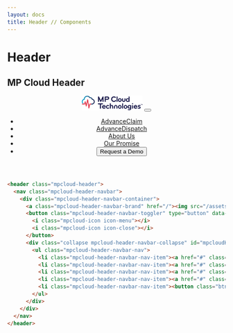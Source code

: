 ```yaml
---
layout: docs
title: Header // Components
---
```



# Header

## MP Cloud Header

<header class="mpcloud-header">
  <nav class="mpcloud-header-navbar">
    <div class="mpcloud-header-navbar-container">
      <a class="mpcloud-header-navbar-brand" href="/"><img src="/assets/img/MPTechnologies-brand.svg" width="140"></a>
      <button class="mpcloud-header-navbar-toggler" type="button" data-toggle="collapse" data-target="#mpcloudHeader" aria-controls="mpcloudHeader" aria-expanded="false" aria-label="Toggle navigation">
        <i class="mpcloud-icon icon-menu"></i>
        <i class="mpcloud-icon icon-close"></i>
      </button>
      <div class="collapse mpcloud-header-navbar-collapse" id="mpcloudHeader">
        <ul class="mpcloud-header-navbar-nav">
          <li class="mpcloud-header-navbar-nav-item"><a href="#" class="mpcloud-header-navbar-nav-link active">AdvanceClaim</a></li>
          <li class="mpcloud-header-navbar-nav-item"><a href="#" class="mpcloud-header-navbar-nav-link">AdvanceDispatch</a></li>
          <li class="mpcloud-header-navbar-nav-item"><a href="#" class="mpcloud-header-navbar-nav-link">About Us</a></li>
          <li class="mpcloud-header-navbar-nav-item"><a href="#" class="mpcloud-header-navbar-nav-link">Our Promise</a></li>
          <li class="mpcloud-header-navbar-nav-item"><button class="btn btn-mpcloud" type="submit">Request a Demo</button></li>
        </ul>
      </div>
    </div>
  </nav>
</header>

```html
<header class="mpcloud-header">
  <nav class="mpcloud-header-navbar">
    <div class="mpcloud-header-navbar-container">
      <a class="mpcloud-header-navbar-brand" href="/"><img src="/assets/img/MPTechnologies-brand.svg" width="140"></a>
      <button class="mpcloud-header-navbar-toggler" type="button" data-toggle="collapse" data-target="#mpcloudHeader" aria-controls="mpcloudHeader" aria-expanded="false" aria-label="Toggle navigation">
        <i class="mpcloud-icon icon-menu"></i>
        <i class="mpcloud-icon icon-close"></i>
      </button>
      <div class="collapse mpcloud-header-navbar-collapse" id="mpcloudHeader">
        <ul class="mpcloud-header-navbar-nav">
          <li class="mpcloud-header-navbar-nav-item"><a href="#" class="mpcloud-header-navbar-nav-link active">AdvanceClaim</a></li>
          <li class="mpcloud-header-navbar-nav-item"><a href="#" class="mpcloud-header-navbar-nav-link">AdvanceDispatch</a></li>
          <li class="mpcloud-header-navbar-nav-item"><a href="#" class="mpcloud-header-navbar-nav-link">About Us</a></li>
          <li class="mpcloud-header-navbar-nav-item"><a href="#" class="mpcloud-header-navbar-nav-link">Our Promise</a></li>
          <li class="mpcloud-header-navbar-nav-item"><button class="btn btn-mpcloud" type="submit">Request a Demo</button></li>
        </ul>
      </div>
    </div>
  </nav>
</header>
```
